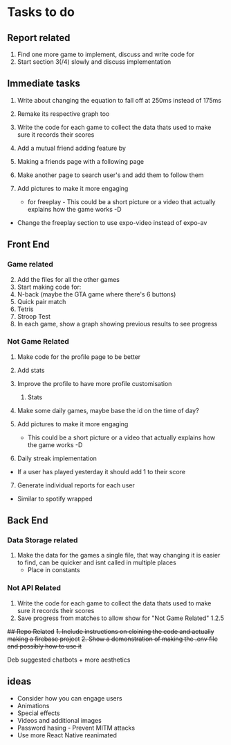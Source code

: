 # Tasks to do
## Report related
1. Find one more game to implement, discuss and write code for
2. Start section 3(/4) slowly and discuss implementation


## Immediate tasks
1. Write about changing the equation to fall off at 250ms instead of 175ms
 1. Remake its respective graph too

2. Write the code for each game to collect the data thats used to make sure it records their scores

3. Add a mutual friend adding feature by
 1. Making a friends page with a following page
 2. Make another page to search user's and add them to follow them

4. Add pictures to make it more engaging
    * for freeplay - This could be a short picture or a video that actually explains how the game works -D


* Change the freeplay section to use expo-video instead of expo-av


## Front End
### Game related
2. Add the files for all the other games
3. Start making code for:
 1. N-back (maybe the GTA game where there's 6 buttons)
 2. Quick pair match
 3. Tetris
 4. Stroop Test
4. In each game, show a graph showing previous results to see progress

### Not Game Related
1. Make code for the profile page to be better
 1. Add stats
 2. Improve the profile to have more profile customisation
    1. Stats
2. Make some daily games, maybe base the id on the time of day?

4. Add pictures to make it more engaging
    * This could be a short picture or a video that actually explains how the game works -D
5. Daily streak implementation
 * If a user has played yesterday it should add 1 to their score
7. Generate individual reports for each user
 * Similar to spotify wrapped
## Back End

### Data Storage related
1. Make the data for the games a single file, that way changing it is easier to find, can be quicker and isnt called in multiple places
    * Place in constants

### Not API Related
1. Write the code for each game to collect the data thats used to make sure it records their scores
2. Save progress from matches to allow show for "Not Game Related" 1.2.5



~~## Repo Related~~
~~1. Include instructions on cloining the code and actually making a firebase project~~
~~2. Show a demonstration of making the .env file and possibly how to use it~~

Deb suggested chatbots + more aesthetics

## ideas
* Consider how you can engage users
 * Animations
 * Special effects
 * Videos and additional images
* Password hasing - Prevent MITM attacks
* Use more React Native reanimated